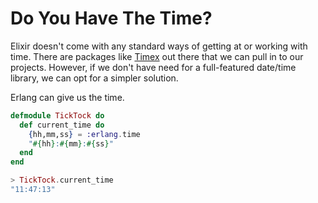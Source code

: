 # Do You Have The Time?

Elixir doesn't come with any standard ways of getting at or working with
time. There are packages like [Timex](https://github.com/bitwalker/timex)
out there that we can pull in to our projects. However, if we don't have
need for a full-featured date/time library, we can opt for a simpler
solution.

Erlang can give us the time.

```elixir
defmodule TickTock do
  def current_time do
    {hh,mm,ss} = :erlang.time
    "#{hh}:#{mm}:#{ss}"
  end
end

> TickTock.current_time
"11:47:13"
```
